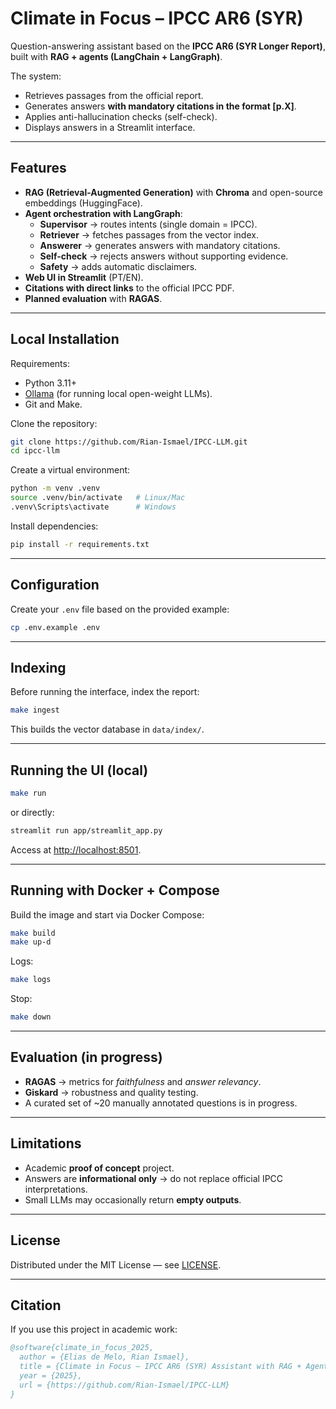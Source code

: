 # Climate in Focus – IPCC AR6 (SYR)

Question-answering assistant based on the **IPCC AR6 (SYR Longer Report)**, built with **RAG + agents (LangChain + LangGraph)**.  

The system:
- Retrieves passages from the official report.  
- Generates answers **with mandatory citations in the format [p.X]**.  
- Applies anti-hallucination checks (self-check).  
- Displays answers in a Streamlit interface.  

---

## Features

- **RAG (Retrieval-Augmented Generation)** with **Chroma** and open-source embeddings (HuggingFace).
- **Agent orchestration with LangGraph**:
  - **Supervisor** → routes intents (single domain = IPCC).
  - **Retriever** → fetches passages from the vector index.
  - **Answerer** → generates answers with mandatory citations.
  - **Self-check** → rejects answers without supporting evidence.
  - **Safety** → adds automatic disclaimers.
- **Web UI in Streamlit** (PT/EN).
- **Citations with direct links** to the official IPCC PDF.
- **Planned evaluation** with **RAGAS**.

---

## Local Installation

Requirements:
- Python 3.11+
- [Ollama](https://ollama.com/) (for running local open-weight LLMs).  
- Git and Make.

Clone the repository:

```bash
git clone https://github.com/Rian-Ismael/IPCC-LLM.git
cd ipcc-llm
```

Create a virtual environment:

```bash
python -m venv .venv
source .venv/bin/activate   # Linux/Mac
.venv\Scripts\activate      # Windows
```

Install dependencies:

```bash
pip install -r requirements.txt
```

---

## Configuration

Create your `.env` file based on the provided example:

```bash
cp .env.example .env
```

---

## Indexing

Before running the interface, index the report:

```bash
make ingest
```

This builds the vector database in `data/index/`.

---

## Running the UI (local)

```bash
make run
```

or directly:

```bash
streamlit run app/streamlit_app.py
```

Access at [http://localhost:8501](http://localhost:8501).

---

## Running with Docker + Compose

Build the image and start via Docker Compose:

```bash
make build
make up-d
```

Logs:

```bash
make logs
```

Stop:

```bash
make down
```

---

## Evaluation (in progress)

- **RAGAS** → metrics for *faithfulness* and *answer relevancy*.  
- **Giskard** → robustness and quality testing.  
- A curated set of ~20 manually annotated questions is in progress.

---

## Limitations

- Academic **proof of concept** project.  
- Answers are **informational only** → do not replace official IPCC interpretations.  
- Small LLMs may occasionally return **empty outputs**.

---

## License

Distributed under the MIT License — see [LICENSE](LICENSE).

---

## Citation

If you use this project in academic work:

```bibtex
@software{climate_in_focus_2025,
  author = {Elias de Melo, Rian Ismael},
  title = {Climate in Focus – IPCC AR6 (SYR) Assistant with RAG + Agents},
  year = {2025},
  url = {https://github.com/Rian-Ismael/IPCC-LLM}
}
```
